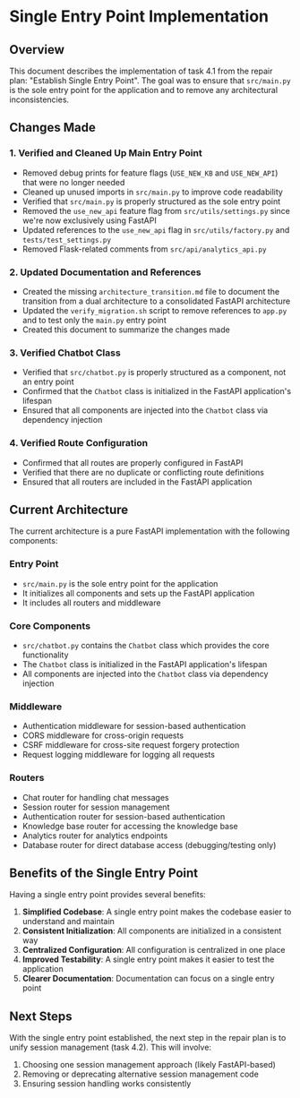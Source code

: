 # Single Entry Point Implementation

## Overview

This document describes the implementation of task 4.1 from the repair plan: "Establish Single Entry Point". The goal was to ensure that `src/main.py` is the sole entry point for the application and to remove any architectural inconsistencies.

## Changes Made

### 1. Verified and Cleaned Up Main Entry Point

- Removed debug prints for feature flags (`USE_NEW_KB` and `USE_NEW_API`) that were no longer needed
- Cleaned up unused imports in `src/main.py` to improve code readability
- Verified that `src/main.py` is properly structured as the sole entry point
- Removed the `use_new_api` feature flag from `src/utils/settings.py` since we're now exclusively using FastAPI
- Updated references to the `use_new_api` flag in `src/utils/factory.py` and `tests/test_settings.py`
- Removed Flask-related comments from `src/api/analytics_api.py`

### 2. Updated Documentation and References

- Created the missing `architecture_transition.md` file to document the transition from a dual architecture to a consolidated FastAPI architecture
- Updated the `verify_migration.sh` script to remove references to `app.py` and to test only the `main.py` entry point
- Created this document to summarize the changes made

### 3. Verified Chatbot Class

- Verified that `src/chatbot.py` is properly structured as a component, not an entry point
- Confirmed that the `Chatbot` class is initialized in the FastAPI application's lifespan
- Ensured that all components are injected into the `Chatbot` class via dependency injection

### 4. Verified Route Configuration

- Confirmed that all routes are properly configured in FastAPI
- Verified that there are no duplicate or conflicting route definitions
- Ensured that all routers are included in the FastAPI application

## Current Architecture

The current architecture is a pure FastAPI implementation with the following components:

### Entry Point

- `src/main.py` is the sole entry point for the application
- It initializes all components and sets up the FastAPI application
- It includes all routers and middleware

### Core Components

- `src/chatbot.py` contains the `Chatbot` class which provides the core functionality
- The `Chatbot` class is initialized in the FastAPI application's lifespan
- All components are injected into the `Chatbot` class via dependency injection

### Middleware

- Authentication middleware for session-based authentication
- CORS middleware for cross-origin requests
- CSRF middleware for cross-site request forgery protection
- Request logging middleware for logging all requests

### Routers

- Chat router for handling chat messages
- Session router for session management
- Authentication router for session-based authentication
- Knowledge base router for accessing the knowledge base
- Analytics router for analytics endpoints
- Database router for direct database access (debugging/testing only)

## Benefits of the Single Entry Point

Having a single entry point provides several benefits:

1. **Simplified Codebase**: A single entry point makes the codebase easier to understand and maintain
2. **Consistent Initialization**: All components are initialized in a consistent way
3. **Centralized Configuration**: All configuration is centralized in one place
4. **Improved Testability**: A single entry point makes it easier to test the application
5. **Clearer Documentation**: Documentation can focus on a single entry point

## Next Steps

With the single entry point established, the next step in the repair plan is to unify session management (task 4.2). This will involve:

1. Choosing one session management approach (likely FastAPI-based)
2. Removing or deprecating alternative session management code
3. Ensuring session handling works consistently
